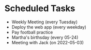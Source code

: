 # Scheduled Tasks

- Weekly Meeting (every Tuesday)
- Deploy the web app (every weekday)
- Pay football practice
- Martha's birthsday (every 05-24)
- Meeting with Jack (on 2022-05-03)
